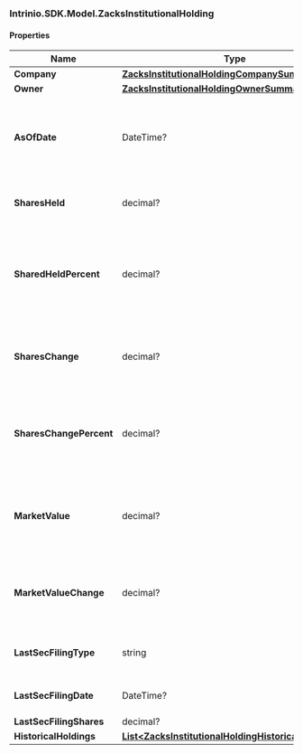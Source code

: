[//]: # (CLASS:Intrinio.SDK.Model.ZacksInstitutionalHolding)

[//]: # (KIND:object)

### Intrinio.SDK.Model.ZacksInstitutionalHolding
#### Properties

[//]: # (START_DEFINITION)

Name | Type | Description
------------ | ------------- | -------------
**Company** | [**ZacksInstitutionalHoldingCompanySummary**](ZacksInstitutionalHoldingCompanySummary.md) |  &nbsp;
**Owner** | [**ZacksInstitutionalHoldingOwnerSummary**](ZacksInstitutionalHoldingOwnerSummary.md) |  &nbsp;
**AsOfDate** | DateTime? | Quarter end date listed in the most recent 13F report filed by the institution &nbsp;
**SharesHeld** | decimal? | Number of shares of the stock listed &nbsp;
**SharedHeldPercent** | decimal? | Percent of shares outstanding held of the stock by the institution listed &nbsp;
**SharesChange** | decimal? | Change in shares of the stock held by the institution listed &nbsp;
**SharesChangePercent** | decimal? | Percentage change in shares of the stock held by the institution listed &nbsp;
**MarketValue** | decimal? | Market value of shares outstanding held of the stock listed &nbsp;
**MarketValueChange** | decimal? | Change in market value shares of the stock listed &nbsp;
**LastSecFilingType** | string | The report type of the latest SEC filing &nbsp;
**LastSecFilingDate** | DateTime? | The date of the latest SEC filing &nbsp;
**LastSecFilingShares** | decimal? | The &nbsp;
**HistoricalHoldings** | [**List&lt;ZacksInstitutionalHoldingHistoricalSummary&gt;**](ZacksInstitutionalHoldingHistoricalSummary.md) |  &nbsp;

[//]: # (END_DEFINITION)


[//]: # (CONTAINED_CLASS:Intrinio.SDK.Model.ZacksInstitutionalHoldingCompanySummary)


[//]: # (CONTAINED_CLASS:Intrinio.SDK.Model.ZacksInstitutionalHoldingOwnerSummary)


[//]: # (CONTAINED_CLASS:Intrinio.SDK.Model.ZacksInstitutionalHoldingHistoricalSummary)


